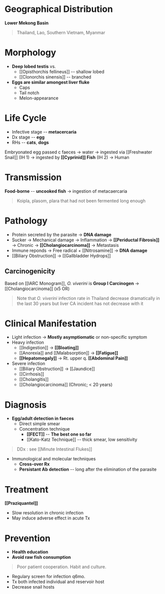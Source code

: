 # Geographical Distribution
**Lower Mekong Basin**
> Thailand, Lao, Southern Vietnam, Myanmar

# Morphology
- **Deep lobed testis** vs. 
	- [[Opisthorchis fellineus]] -- shallow lobed
	- [[Clonorchis sinensis]] -- branched
- **Eggs are similar amongest liver fluke**
	- Caps
	- Tail notch
	- Melon-appearance

# Life Cycle
- Infective stage -- **metacercaria**
- Dx stage -- **egg**
- RHs -- **cats**, **dogs**

Embryonated egg passed c faeces -> water -> ingested via [[Freshwater Snail]] (IH 1) -> ingested by **[[Cyprinid]] Fish** (IH 2) -> Human

# Transmission
**Food-borne** -- **uncooked fish** -> ingestion of metacaercaria
> Koipla, plasom, plara that had not been fermented long enough

# Pathology
- Protein secreted by the parasite -> **DNA damage**
- Sucker -> Mechanical damage -> Inflammation -> **[[Periductal Fibrosis]]** -> Chronic -> **[[Cholangiocarcinoma]]** -> Metastasis
- Immune reponds -> Free radical + [[Nitrosamine]] -> **DNA damage**
- [[Biliary Obstruction]] -> [[Gallbladder Hydrops]]

## Carcinogenicity
Based on [[IARC Monogram]], *O. viverini* is **Group I Carcinogen** -> [[Cholangiocarcinoma]] (x5 OR)
> Note that *O. viverini* infection rate in Thailand decrease dramatically in the last 30 years but liver CA incident has not decrease with it

# Clinical Manifestation
- Light infection -> **Mostly asymptiomatic** or non-specific symptom
- Heavy infection
	- [[Indigestion]] -> **[[Bloating]]**
	- [[Anorexia]] and [[Malabsorption]] -> **[[Fatigue]]**
	- **[[Hepatomegaly]]** -> Rt. upper q. **[[Abdominal Pain]]** 
- Severe infection
	- [[Biliary Obstruction]] -> [[Jaundice]]
	- [[Cirrhosis]]
	- [[Cholangitis]]
	- [[Cholangiocarcinoma]] (Chronic; < 20 years)

# Diagnosis
- **Egg/adult detection in faeces** 
	- Direct simple smear
	- Concentration technique
		- **[[FECT]]** -- **The best one so far**
		- [[Kato-Katz Technique]] -- thick smear, low sensitivity
> DDx : see [[Minute Intestinal Flukes]]
- Immunological and molecular techniques
	- **Cross-over Rx**
	- **Persistant Ab detection** -- long after the elimination of the parasite

# Treatment
**[[Praziquantel]]**
- Slow resolution in chronic infection
- May induce adverse effect in acute Tx

# Prevention
- **Health education**
- **Avoid raw fish consumption**
> Poor patient cooperation. Habit and culture.
- Regulary screen for infection q6mo.
- Tx both infected individual and reservoir host
- Decrease snail hosts